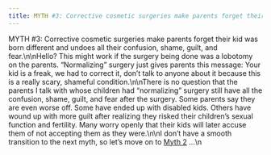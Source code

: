 ```yaml
---
title: MYTH #3: Corrective cosmetic surgeries make parents forget their kid was born different
---
```


<span class="caps">MYTH</span> #3: Corrective cosmetic surgeries make parents forget their kid was born different and undoes all their confusion, shame, guilt, and fear.\n\nHello? This might work if the surgery being done was a lobotomy on the parents. &#8220;Normalizing&#8221; surgery just gives parents this message: Your kid is a freak, we had to correct it, don&#8217;t talk to anyone about it because this is a really scary, shameful condition.\n\nThere is no question that the parents I talk with whose children had &#8220;normalizing&#8221; surgery still have all the confusion, shame, guilt, and fear after the surgery. Some parents say they are even worse off. Some have ended up with disabled kids. Others have wound up with more guilt after realizing they risked their children&#8217;s sexual function and fertility. Many worry openly that their kids will later accuse them of not accepting them as they were.\n\nI don&#8217;t have a smooth transition to the next myth, so let&#8217;s move on to [Myth 2][1] &#8230;\n

 [1]: /faq/ten_myths/money